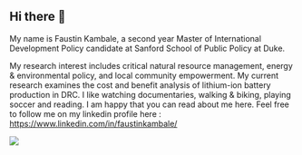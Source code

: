 ## Hi there 👋
 My name is Faustin Kambale, a second year Master of International Development Policy candidate at Sanford School of Public Policy at Duke.  
 
My research interest includes critical natural resource management, energy & environmental policy, and local community empowerment. My current research examines the cost and benefit analysis of lithium-ion battery production in DRC. I like watching documentaries, walking & biking, playing soccer and reading.
I am happy that you can read about me here. Feel free to follow me on my linkedin profile here : https://www.linkedin.com/in/faustinkambale/
 
 <img src= me.jpg>

<!--
**Faustin04/Faustin04** is a ✨ _special_ ✨ repository because its `README.md` (this file) appears on your GitHub profile.

Here are some ideas to get you started:

- 🔭 I’m currently working on ...
- 🌱 I’m currently learning ...
- 👯 I’m looking to collaborate on ...
- 🤔 I’m looking for help with ...
- 💬 Ask me about ...
- 📫 How to reach me: ...
- 😄 Pronouns: ...
- ⚡ Fun fact: ...
-->
